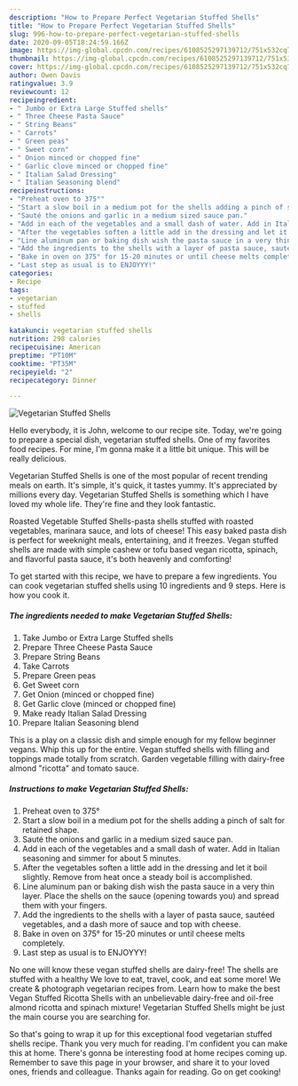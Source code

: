 ```yaml
---
description: "How to Prepare Perfect Vegetarian Stuffed Shells"
title: "How to Prepare Perfect Vegetarian Stuffed Shells"
slug: 996-how-to-prepare-perfect-vegetarian-stuffed-shells
date: 2020-09-05T18:24:59.166Z
image: https://img-global.cpcdn.com/recipes/6108525297139712/751x532cq70/vegetarian-stuffed-shells-recipe-main-photo.jpg
thumbnail: https://img-global.cpcdn.com/recipes/6108525297139712/751x532cq70/vegetarian-stuffed-shells-recipe-main-photo.jpg
cover: https://img-global.cpcdn.com/recipes/6108525297139712/751x532cq70/vegetarian-stuffed-shells-recipe-main-photo.jpg
author: Owen Davis
ratingvalue: 3.9
reviewcount: 12
recipeingredient:
- " Jumbo or Extra Large Stuffed shells"
- " Three Cheese Pasta Sauce"
- " String Beans"
- " Carrots"
- " Green peas"
- " Sweet corn"
- " Onion minced or chopped fine"
- " Garlic clove minced or chopped fine"
- " Italian Salad Dressing"
- " Italian Seasoning blend"
recipeinstructions:
- "Preheat oven to 375°"
- "Start a slow boil in a medium pot for the shells adding a pinch of salt for retained shape."
- "Sauté the onions and garlic in a medium sized sauce pan."
- "Add in each of the vegetables and a small dash of water. Add in Italian seasoning and simmer for about 5 minutes."
- "After the vegetables soften a little add in the dressing and let it boil slightly. Remove from heat once a steady boil is accomplished."
- "Line aluminum pan or baking dish wish the pasta sauce in a very thin layer. Place the shells on the sauce (opening towards you) and spread them with your fingers."
- "Add the ingredients to the shells with a layer of pasta sauce, sautéed vegetables, and a dash more of sauce and top with cheese."
- "Bake in oven on 375° for 15-20 minutes or until cheese melts completely."
- "Last step as usual is to ENJOYYY!"
categories:
- Recipe
tags:
- vegetarian
- stuffed
- shells

katakunci: vegetarian stuffed shells 
nutrition: 298 calories
recipecuisine: American
preptime: "PT10M"
cooktime: "PT35M"
recipeyield: "2"
recipecategory: Dinner

---
```



![Vegetarian Stuffed Shells](https://img-global.cpcdn.com/recipes/6108525297139712/751x532cq70/vegetarian-stuffed-shells-recipe-main-photo.jpg)

Hello everybody, it is John, welcome to our recipe site. Today, we're going to prepare a special dish, vegetarian stuffed shells. One of my favorites food recipes. For mine, I'm gonna make it a little bit unique. This will be really delicious.

Vegetarian Stuffed Shells is one of the most popular of recent trending meals on earth. It's simple, it's quick, it tastes yummy. It's appreciated by millions every day. Vegetarian Stuffed Shells is something which I have loved my whole life. They're fine and they look fantastic.

Roasted Vegetable Stuffed Shells-pasta shells stuffed with roasted vegetables, marinara sauce, and lots of cheese! This easy baked pasta dish is perfect for weeknight meals, entertaining, and it freezes. Vegan stuffed shells are made with simple cashew or tofu based vegan ricotta, spinach, and flavorful pasta sauce, it&#39;s both heavenly and comforting!


To get started with this recipe, we have to prepare a few ingredients. You can cook vegetarian stuffed shells using 10 ingredients and 9 steps. Here is how you cook it.

<!--inarticleads1-->

##### The ingredients needed to make Vegetarian Stuffed Shells:

1. Take  Jumbo or Extra Large Stuffed shells
1. Prepare  Three Cheese Pasta Sauce
1. Prepare  String Beans
1. Take  Carrots
1. Prepare  Green peas
1. Get  Sweet corn
1. Get  Onion (minced or chopped fine)
1. Get  Garlic clove (minced or chopped fine)
1. Make ready  Italian Salad Dressing
1. Prepare  Italian Seasoning blend


This is a play on a classic dish and simple enough for my fellow beginner vegans. Whip this up for the entire. Vegan stuffed shells with filling and toppings made totally from scratch. Garden vegetable filling with dairy-free almond &#34;ricotta&#34; and tomato sauce. 

<!--inarticleads2-->

##### Instructions to make Vegetarian Stuffed Shells:

1. Preheat oven to 375°
1. Start a slow boil in a medium pot for the shells adding a pinch of salt for retained shape.
1. Sauté the onions and garlic in a medium sized sauce pan.
1. Add in each of the vegetables and a small dash of water. Add in Italian seasoning and simmer for about 5 minutes.
1. After the vegetables soften a little add in the dressing and let it boil slightly. Remove from heat once a steady boil is accomplished.
1. Line aluminum pan or baking dish wish the pasta sauce in a very thin layer. Place the shells on the sauce (opening towards you) and spread them with your fingers.
1. Add the ingredients to the shells with a layer of pasta sauce, sautéed vegetables, and a dash more of sauce and top with cheese.
1. Bake in oven on 375° for 15-20 minutes or until cheese melts completely.
1. Last step as usual is to ENJOYYY!


No one will know these vegan stuffed shells are dairy-free! The shells are stuffed with a healthy We love to eat, travel, cook, and eat some more! We create &amp; photograph vegetarian recipes from. Learn how to make the best Vegan Stuffed Ricotta Shells with an unbelievable dairy-free and oil-free almond ricotta and spinach mixture! Vegetarian Stuffed Shells might be just the main course you are searching for. 

So that's going to wrap it up for this exceptional food vegetarian stuffed shells recipe. Thank you very much for reading. I'm confident you can make this at home. There's gonna be interesting food at home recipes coming up. Remember to save this page in your browser, and share it to your loved ones, friends and colleague. Thanks again for reading. Go on get cooking!
